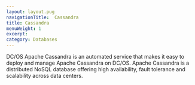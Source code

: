 ```yaml
---
layout: layout.pug
navigationTitle:  Cassandra
title: Cassandra
menuWeight: 1
excerpt:
category: Databases
---
```


DC/OS Apache Cassandra is an automated service that makes it easy to deploy and manage Apache Cassandra on DC/OS. Apache Cassandra is a distributed NoSQL database offering high availability, fault tolerance and scalability across data centers.
